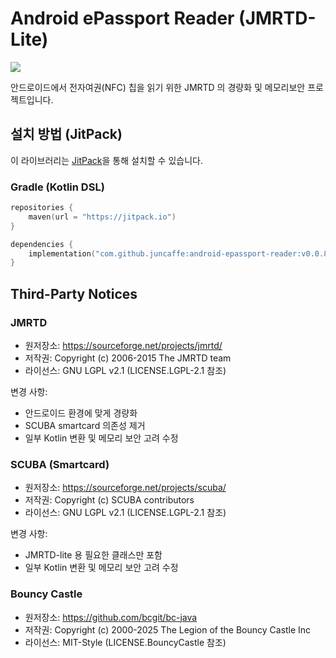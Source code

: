 # Android ePassport Reader (JMRTD-Lite)
[![](https://jitpack.io/v/juncaffe/android-epassport-reader.svg)](https://jitpack.io/#juncaffe/android-epassport-reader)

안드로이드에서 전자여권(NFC) 칩을 읽기 위한 JMRTD 의 경량화 및 메모리보안 프로젝트입니다.

## 설치 방법 (JitPack)
이 라이브러리는 [JitPack](https://jitpack.io/#juncaffe/android-epassport-reader)을 통해 설치할 수 있습니다.

### Gradle (Kotlin DSL)
```kotlin
repositories {
    maven(url = "https://jitpack.io")
}

dependencies {
    implementation("com.github.juncaffe:android-epassport-reader:v0.0.8")
}
```

## Third-Party Notices
### JMRTD
- 원저장소: https://sourceforge.net/projects/jmrtd/
- 저작권: Copyright (c) 2006-2015 The JMRTD team
- 라이선스: GNU LGPL v2.1 (LICENSE.LGPL-2.1 참조)

변경 사항:
- 안드로이드 환경에 맞게 경량화
- SCUBA smartcard 의존성 제거
- 일부 Kotlin 변환 및 메모리 보안 고려 수정

### SCUBA (Smartcard)
- 원저장소: https://sourceforge.net/projects/scuba/
- 저작권: Copyright (c) SCUBA contributors
- 라이선스: GNU LGPL v2.1 (LICENSE.LGPL-2.1 참조)

변경 사항:
- JMRTD-lite 용 필요한 클래스만 포함
- 일부 Kotlin 변환 및 메모리 보안 고려 수정

### Bouncy Castle
- 원저장소: https://github.com/bcgit/bc-java
- 저작권: Copyright (c) 2000-2025 The Legion of the Bouncy Castle Inc
- 라이선스: MIT-Style (LICENSE.BouncyCastle 참조)
